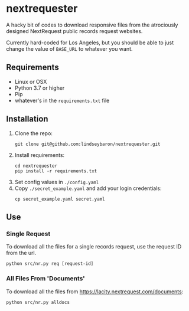 # nextrequester

A hacky bit of codes to download responsive files from the atrociously designed NextRequest public records request websites.

Currently hard-coded for Los Angeles, but you should be able to just change the value of `BASE_URL` to whatever you want. 

## Requirements
- Linux or OSX
- Python 3.7 or higher
- Pip
- whatever's in the `requirements.txt` file

## Installation

1. Clone the repo:
   ```shell script
   git clone git@github.com:lindseybaron/nextrequester.git
   ```
1. Install requirements:
   ```shell script
   cd nextrequester
   pip install -r requirements.txt
   ```
1. Set config values in `./config.yaml`
1. Copy `./secret_example.yaml` and add your login credentials:
   ```shell script
   cp secret_example.yaml secret.yaml
   ```

## Use

### Single Request
To download all the files for a single records request, use the request ID from the url.
   ```shell script
   python src/nr.py req [request-id]
   ```

### All Files From 'Documents'
To download all the files from https://lacity.nextrequest.com/documents:
   ```shell script
   python src/nr.py alldocs
   ```
